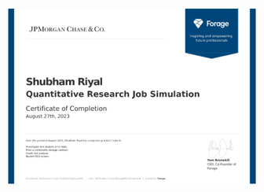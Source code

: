 ![Image](https://github.com/Riyal11/JPMorgan_Quantitative_Analysis/blob/c2c12f945ecb853b7501e4ce3ff11abb73f59b19/JPMorgan%20Chase%20%26%20Co._6Fywq4RCvt2ssHXkW_1693136381539_completion_certificate_page-0001.jpg)
